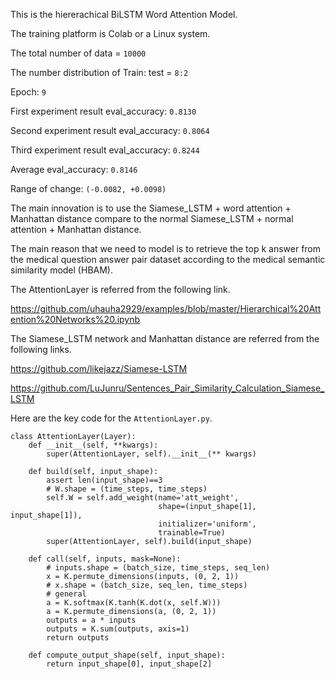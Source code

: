This is the hiererachical BiLSTM Word Attention Model. 

The training platform is Colab or a Linux system.

The total number of data = `10000`

The number distribution of Train: test = `8:2`

Epoch: `9`

First experiment result eval_accuracy: `0.8130`

Second experiment result eval_accuracy: `0.8064`

Third experiment result eval_accuracy: `0.8244`

Average eval_accuracy: `0.8146`

Range of change: `(-0.0082, +0.0098)`

The main innovation is to use the Siamese_LSTM + word attention + Manhattan distance 
compare to the normal Siamese_LSTM + normal attention + Manhattan distance.

The main reason that we need to model is to retrieve the top k answer from the medical question answer pair dataset
according to the medical semantic similarity model (HBAM).


The AttentionLayer is referred from the following link.

https://github.com/uhauha2929/examples/blob/master/Hierarchical%20Attention%20Networks%20.ipynb

The Siamese_LSTM network and Manhattan distance are referred from the following links.

https://github.com/likejazz/Siamese-LSTM

https://github.com/LuJunru/Sentences_Pair_Similarity_Calculation_Siamese_LSTM

Here are the key code for the `AttentionLayer.py`.
```
class AttentionLayer(Layer):
    def __init__(self, **kwargs):
        super(AttentionLayer, self).__init__(** kwargs)
    
    def build(self, input_shape):
        assert len(input_shape)==3
        # W.shape = (time_steps, time_steps)
        self.W = self.add_weight(name='att_weight', 
                                 shape=(input_shape[1], input_shape[1]),
                                 initializer='uniform',
                                 trainable=True)
        super(AttentionLayer, self).build(input_shape)

    def call(self, inputs, mask=None):
        # inputs.shape = (batch_size, time_steps, seq_len)
        x = K.permute_dimensions(inputs, (0, 2, 1))
        # x.shape = (batch_size, seq_len, time_steps)
        # general
        a = K.softmax(K.tanh(K.dot(x, self.W)))
        a = K.permute_dimensions(a, (0, 2, 1))
        outputs = a * inputs
        outputs = K.sum(outputs, axis=1)
        return outputs

    def compute_output_shape(self, input_shape):
        return input_shape[0], input_shape[2]
```
